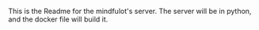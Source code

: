 This is the Readme for the mindfulot's server. The server will be in python, and the docker file will build it.